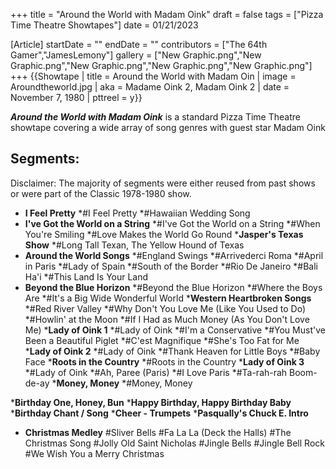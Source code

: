 +++
title = "Around the World with Madam Oink"
draft = false
tags = ["Pizza Time Theatre Showtapes"]
date = 01/21/2023

[Article]
startDate = ""
endDate = ""
contributors = ["The 64th Gamer","JamesLemony"]
gallery = ["New Graphic.png","New Graphic.png","New Graphic.png","New Graphic.png","New Graphic.png"]
+++
{{Showtape | title = Around the World with Madam Oin
| image = Aroundtheworld.jpg
| aka = Madame Oink 2, Madam Oink 2
| date = November 7, 1980
| pttreel = y}}

<b><i>Around the World with Madam Oink</b></i> is a standard Pizza Time Theatre showtape covering a wide array of song genres with guest star Madam Oink

<h2>Segments:</h2>
Disclaimer: The majority of segments were either reused from past shows or were part of the Classic 1978-1980 show.

* <b>I Feel Pretty</b>
*#I Feel Pretty
*#Hawaiian Wedding Song
* <b>I've Got the World on a String</b>
*#I've Got the World on a String
*#When You're Smiling
*#Love Makes the World Go Round
*<b>Jasper's Texas Show</b>
*#Long Tall Texan, The Yellow Hound of Texas
* <b>Around the World Songs</b>
*#England Swings
*#Arrivederci Roma
*#April in Paris
*#Lady of Spain
*#South of the Border
*#Rio De Janeiro
*#Bali Ha'i
*#This Land Is Your Land
* <b>Beyond the Blue Horizon</b>
*#Beyond the Blue Horizon
*#Where the Boys Are
*#It's a Big Wide Wonderful World
*<b>Western Heartbroken Songs</b>
*#Red River Valley
*#Why Don't You Love Me (Like You Used to Do) 
*#Howlin' at the Moon
*#If I Had as Much Money (As You Don't Love Me) 
*<b>Lady of Oink 1</b>
*#Lady of Oink
*#I'm a Conservative
*#You Must've Been a Beautiful Piglet
*#C'est Magnifique
*#She's Too Fat for Me
*<b>Lady of Oink 2</b>
*#Lady of Oink
*#Thank Heaven for Little Boys
*#Baby Face
*<b>Roots in the Country</b>
*#Roots in the Country
*<b>Lady of Oink 3</b>
*#Lady of Oink 
*#Ah, Paree (Paris)
*#I Love Paris
*#Ta-rah-rah Boom-de-ay
*<b>Money, Money</b>
*#Money, Money

*<b>Birthday One, Honey, Bun</b>
*<b>Happy Birthday, Happy Birthday Baby</b>
*<b>Birthday Chant / Song</b>
*<b>Cheer - Trumpets</b>
*<b>Pasqually's Chuck E. Intro</b>

*  <b>Christmas Medley</b>
#Sliver Bells
#Fa La La (Deck the Halls)
#The Christmas Song
#Jolly Old Saint Nicholas
#Jingle Bells
#Jingle Bell Rock
#We Wish You a Merry Christmas